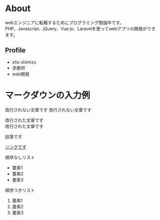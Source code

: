 # About
webエンジニアに転職するためにプログラミング勉強中です。  
PHP、Javascript、jQuery、Vue.js、Laravelを使ってwebアプリの開発ができます。

## Profile
- sho shimizu
- 京都府
- web開発

# マークダウンの入力例
改行されない文章です
改行されない文章です  

改行された文章です  
改行された文章です

段落です

[リンクです](https://nnn.ed.nico)

順序なしリスト
- 要素1
- 要素2
- 要素3

順序つきリスト
1. 要素1
1. 要素2
1. 要素3
